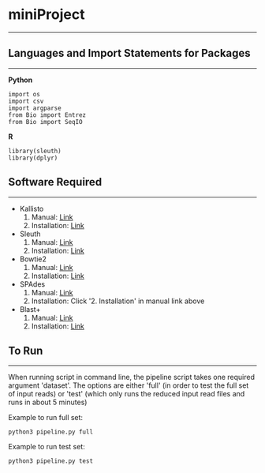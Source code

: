 # miniProject
---
## Languages and Import Statements for Packages
---
**Python**
```
import os
import csv
import argparse
from Bio import Entrez
from Bio import SeqIO
```
**R**
```
library(sleuth)
library(dplyr)
```

## Software Required ##
---
- Kallisto
    1. Manual: [Link](https://pachterlab.github.io/kallisto/manual)
    2. Installation: [Link](https://pachterlab.github.io/kallisto/download)
- Sleuth
    1. Manual: [Link](https://pachterlab.github.io/sleuth/manual)
    2. Installation: [Link](https://pachterlab.github.io/sleuth/download)
- Bowtie2
    1. Manual: [Link](http://bowtie-bio.sourceforge.net/bowtie2/manual.shtml)
    2. Installation: [Link](https://sites.google.com/site/wiki4metagenomics/tools/bowtie2/install)
- SPAdes
    1. Manual: [Link](https://cab.spbu.ru/files/release3.13.0/manual.html)
    2. Installation: Click '2. Installation' in manual link above
- Blast+
    1. Manual: [Link](https://www.ncbi.nlm.nih.gov/books/NBK279691/)
    2. Installation: [Link](https://www.ncbi.nlm.nih.gov/books/NBK279671/)
 
 ## To Run ##
 ---
When running script in command line, the pipeline script takes one required argument 'dataset'. The options are either 'full' (in order to test the full set of input reads) or 'test' (which only runs the reduced input read files and runs in about 5 minutes)

Example to run full set:
```
python3 pipeline.py full
```

Example to run test set:
```
python3 pipeline.py test
```
